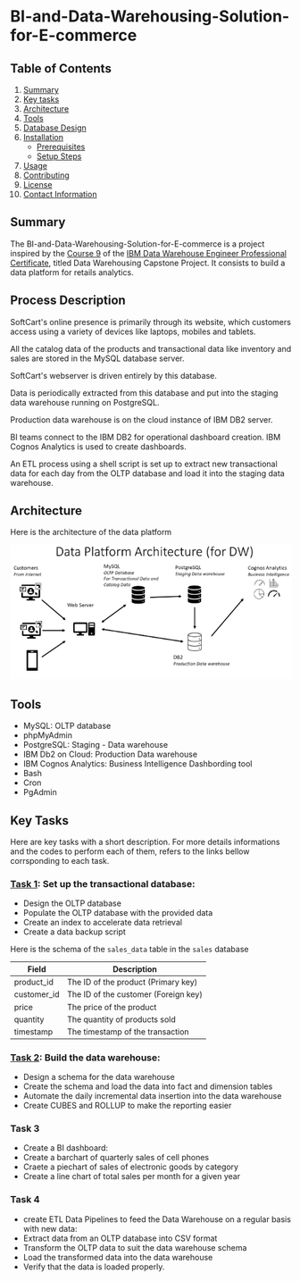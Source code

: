 # BI-and-Data-Warehousing-Solution-for-E-commerce
## Table of Contents
1. [Summary](#summary)
2. [Key tasks](key-tasks)
3. [Architecture](#architecture)
4. [Tools](#tools)
5. [Database Design](#database-design)
6. [Installation](#installation)
   - [Prerequisites](#prerequisites)
   - [Setup Steps](#setup-steps)
7. [Usage](#usage)
8. [Contributing](#contributing)
9. [License](#license)
10. [Contact Information](#contact-information)

## Summary
The BI-and-Data-Warehousing-Solution-for-E-commerce 
is a project inspired by the [Course 9](https://github.com/Starias22/IBM-Data-Warehouse-Engineer-Professional-Certificate/blob/main/Course9/notes.md) of
the [IBM Data Warehouse Engineer Professional Certificate](https://github.com/Starias22/IBM-Data-Warehouse-Engineer-Professional-Certificate/), titled Data Warehousing Capstone Project. It consists to build a data platform for retails analytics.


## Process Description
SoftCart's online presence is primarily through its website, which customers access using a variety of devices like laptops, mobiles and tablets.

All the catalog data of the products and transactional data like inventory and sales are stored in the MySQL database server.

SoftCart's webserver is driven entirely by this database.

Data is periodically extracted from this database and put into the staging data warehouse running on PostgreSQL.

Production data warehouse is on the cloud instance of IBM DB2 server.

BI teams connect to the IBM DB2 for operational dashboard creation. IBM Cognos Analytics is used to create dashboards.

An ETL process using a shell script is set up to extract new transactional data for each day from the OLTP database and load it into the staging data warehouse.

## Architecture

Here is the architecture of the data platform

![alt text](./resources/images/architecure.png)

## Tools
- MySQL: OLTP database
- phpMyAdmin 
- PostgreSQL: Staging - Data warehouse
- IBM Db2 on Cloud: Production Data warehouse
- IBM Cognos Analytics: Business Intelligence Dashbording tool
- Bash
- Cron
- PgAdmin

## Key Tasks

Here are key tasks with a short description. For more details informations and the codes to perform each of them, refers to the links bellow corrsponding to each task.

### [Task 1](./tasks/task1.md): Set up the transactional database:
- Design the OLTP database
- Populate the OLTP database with the provided data
- Create an index to accelerate data retrieval
- Create a data backup script

Here is the schema of the `sales_data` table in the `sales` database

| Field        | Description                             |
|--------------|-----------------------------------------|
| product_id   | The ID of the product (Primary key)      |
| customer_id  | The ID of the customer (Foreign key)     |
| price        | The price of the product   |
| quantity     | The quantity of products sold            |
| timestamp    | The timestamp of the transaction         |

### [Task 2](./tasks/task2.md): Build the data warehouse:
- Design a schema for the data warehouse
- Create the schema and load the data into fact and dimension tables
- Automate the daily incremental data insertion into the data warehouse
- Create CUBES and ROLLUP to make the reporting easier

### Task 3
- Create a BI dashboard:
- Create a barchart of quarterly sales of cell phones 
- Craete a piechart of sales of electronic goods by category
- Create a line chart of total sales per month for a given year

### Task 4
- create ETL Data Pipelines to feed the Data Warehouse on a regular basis with new data:
- Extract data from an OLTP database into CSV format
- Transform the OLTP data to suit the data warehouse schema
- Load the transformed data into the data warehouse
- Verify that the data is loaded properly.

